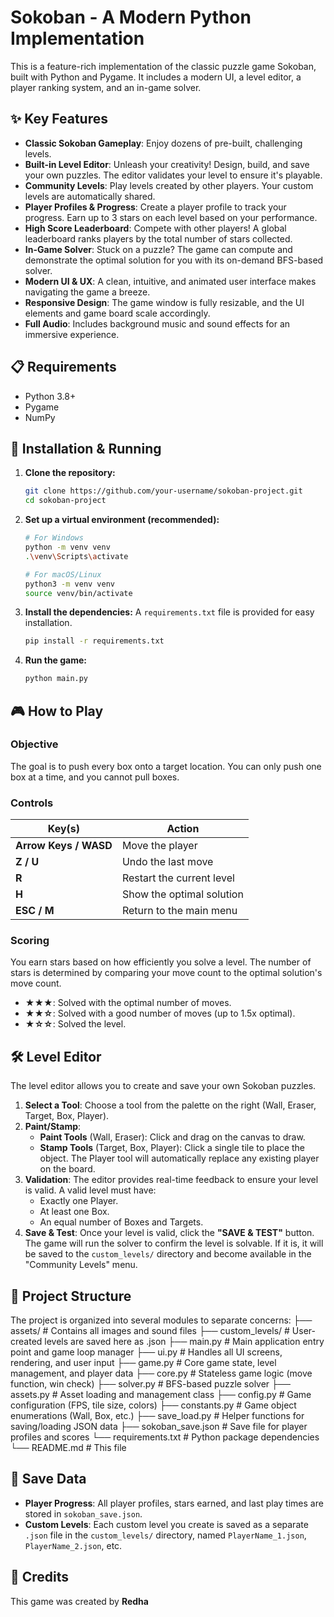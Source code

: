 # Sokoban - A Modern Python Implementation

This is a feature-rich implementation of the classic puzzle game Sokoban, built with Python and Pygame. It includes a modern UI, a level editor, a player ranking system, and an in-game solver.

## ✨ Key Features

*   **Classic Sokoban Gameplay**: Enjoy dozens of pre-built, challenging levels.
*   **Built-in Level Editor**: Unleash your creativity! Design, build, and save your own puzzles. The editor validates your level to ensure it's playable.
*   **Community Levels**: Play levels created by other players. Your custom levels are automatically shared.
*   **Player Profiles & Progress**: Create a player profile to track your progress. Earn up to 3 stars on each level based on your performance.
*   **High Score Leaderboard**: Compete with other players! A global leaderboard ranks players by the total number of stars collected.
*   **In-Game Solver**: Stuck on a puzzle? The game can compute and demonstrate the optimal solution for you with its on-demand BFS-based solver.
*   **Modern UI & UX**: A clean, intuitive, and animated user interface makes navigating the game a breeze.
*   **Responsive Design**: The game window is fully resizable, and the UI elements and game board scale accordingly.
*   **Full Audio**: Includes background music and sound effects for an immersive experience.

## 📋 Requirements

*   Python 3.8+
*   Pygame
*   NumPy

## 🚀 Installation & Running

1.  **Clone the repository:**
    ```bash
    git clone https://github.com/your-username/sokoban-project.git
    cd sokoban-project
    ```

2.  **Set up a virtual environment (recommended):**
    ```bash
    # For Windows
    python -m venv venv
    .\venv\Scripts\activate

    # For macOS/Linux
    python3 -m venv venv
    source venv/bin/activate
    ```

3.  **Install the dependencies:**
    A `requirements.txt` file is provided for easy installation.
    ```bash
    pip install -r requirements.txt
    ```

4.  **Run the game:**
    ```bash
    python main.py
    ```

## 🎮 How to Play

### Objective
The goal is to push every box onto a target location. You can only push one box at a time, and you cannot pull boxes.

### Controls
| Key(s)               | Action                      |
| -------------------- | --------------------------- |
| **Arrow Keys / WASD**| Move the player             |
| **Z / U**            | Undo the last move          |
| **R**                | Restart the current level   |
| **H**                | Show the optimal solution   |
| **ESC / M**          | Return to the main menu     |

### Scoring
You earn stars based on how efficiently you solve a level. The number of stars is determined by comparing your move count to the optimal solution's move count.
*   **★★★**: Solved with the optimal number of moves.
*   **★★☆**: Solved with a good number of moves (up to 1.5x optimal).
*   **★☆☆**: Solved the level.

## 🛠️ Level Editor

The level editor allows you to create and save your own Sokoban puzzles.

1.  **Select a Tool**: Choose a tool from the palette on the right (Wall, Eraser, Target, Box, Player).
2.  **Paint/Stamp**:
    *   **Paint Tools** (Wall, Eraser): Click and drag on the canvas to draw.
    *   **Stamp Tools** (Target, Box, Player): Click a single tile to place the object. The Player tool will automatically replace any existing player on the board.
3.  **Validation**: The editor provides real-time feedback to ensure your level is valid. A valid level must have:
    *   Exactly one Player.
    *   At least one Box.
    *   An equal number of Boxes and Targets.
4.  **Save & Test**: Once your level is valid, click the **"SAVE & TEST"** button. The game will run the solver to confirm the level is solvable. If it is, it will be saved to the `custom_levels/` directory and become available in the "Community Levels" menu.

## 📂 Project Structure

The project is organized into several modules to separate concerns:
├── assets/ # Contains all images and sound files
├── custom_levels/ # User-created levels are saved here as .json
├── main.py # Main application entry point and game loop manager
├── ui.py # Handles all UI screens, rendering, and user input
├── game.py # Core game state, level management, and player data
├── core.py # Stateless game logic (move function, win check)
├── solver.py # BFS-based puzzle solver
├── assets.py # Asset loading and management class
├── config.py # Game configuration (FPS, tile size, colors)
├── constants.py # Game object enumerations (Wall, Box, etc.)
├── save_load.py # Helper functions for saving/loading JSON data
├── sokoban_save.json # Save file for player profiles and scores
└── requirements.txt # Python package dependencies
└── README.md # This file

## 💾 Save Data

*   **Player Progress**: All player profiles, stars earned, and last play times are stored in `sokoban_save.json`.
*   **Custom Levels**: Each custom level you create is saved as a separate `.json` file in the `custom_levels/` directory, named `PlayerName_1.json`, `PlayerName_2.json`, etc.

## 🙏 Credits

This game was created by **Redha**
